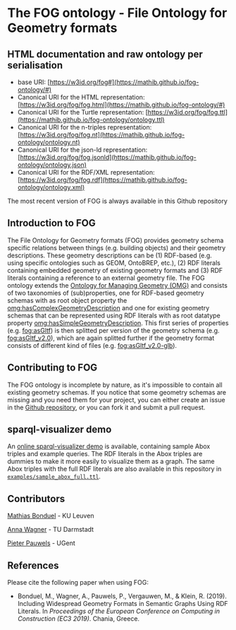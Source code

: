 # The FOG ontology - File Ontology for Geometry formats

## HTML documentation and raw ontology per serialisation

* base URI: [https://w3id.org/fog#](https://mathib.github.io/fog-ontology/#)
* Canonical URI for the HTML representation: [https://w3id.org/fog/fog.html](https://mathib.github.io/fog-ontology/#)
* Canonical URI for the Turtle representation: [https://w3id.org/fog/fog.ttl](https://mathib.github.io/fog-ontology/ontology.ttl)
* Canonical URI for the n-triples representation: [https://w3id.org/fog/fog.nt](https://mathib.github.io/fog-ontology/ontology.nt)
* Canonical URI for the json-ld representation: [https://w3id.org/fog/fog.jsonld](https://mathib.github.io/fog-ontology/ontology.json)
* Canonical URI for the RDF/XML representation: [https://w3id.org/fog/fog.rdf](https://mathib.github.io/fog-ontology/ontology.xml)

The most recent version of FOG is always available in this Github repository

## Introduction to FOG

The File Ontology for Geometry formats (FOG) provides geometry schema specific relations between things (e.g. building objects) and their geometry descriptions. These geometry descriptions can be (1) RDF-based (e.g. using specific ontologies such as GEOM, OntoBREP, etc.), (2) RDF literals containing embedded geometry of existing geometry formats and (3) RDF literals containing a reference to an external geometry file. The FOG ontology extends the [Ontology for Managing Geometry (OMG)](https://w3id.org/omg#) and consists of two taxonomies of (sub)properties, one for RDF-based geometry schemas with as root object property the [omg:hasComplexGeometryDescription](https://w3id.org/omg#hasComplexGeometryDescription) and one for existing geometry schemas that can be represented using RDF literals with as root datatype property [omg:hasSimpleGeometryDescription](https://w3id.org/omg#hasSimpleGeometryDescription). This first series of properties (e.g. [fog:asGltf](https://w3id.org/fog#asGltf)) is then splitted per version of the geometry schema (e.g. [fog:asGltf_v2.0](https://mathib.github.io/fog-ontology/#asGltf_v2.0)), which are again splitted further if the geometry format consists of different kind of files (e.g. [fog:asGltf_v2.0-glb](https://mathib.github.io/fog-ontology/#asGltf_v2.0-glb)).

## Contributing to FOG

The FOG ontology is incomplete by nature, as it's impossible to contain all existing geometry schemas. If you notice that some geometry schemas are missing and you need them for your project, you can either create an issue in the [Github repository](https://github.com/mathib/fog-ontology), or you can fork it and submit a pull request.

## sparql-visualizer demo

An [online sparql-visualizer demo](https://madsholten.github.io/sparql-visualizer/?file=https://raw.githubusercontent.com/mathib/fog-ontology/master/examples/fog-demo.json) is available, containing sample Abox triples and example queries. The RDF literals in the Abox triples are dummies to make it more easily to visualize them as a graph. The same Abox triples with the full RDF literals are also available in this repository in [`examples/sample_abox_full.ttl`](https://github.com/mathib/fog-ontology/blob/master/examples/sample_abox_full.ttl).

## Contributors

[Mathias Bonduel](https://github.com/mathib) - KU Leuven

[Anna Wagner](https://github.com/AnnaWagner) - TU Darmstadt

[Pieter Pauwels](https://github.com/pipauwel) - UGent

## References
Please cite the following paper when using FOG:

* Bonduel, M., Wagner, A., Pauwels, P., Vergauwen, M., & Klein, R. (2019). Including Widespread Geometry Formats in Semantic Graphs Using RDF Literals. In *Proceedings of the European Conference on Computing in Construction (EC3 2019)*. Chania, Greece.